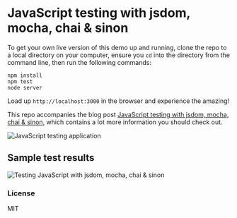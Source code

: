 # JavaScript testing with jsdom, mocha, chai & sinon

To get your own live version of this demo up and running, clone the repo to a local directory on 
your computer, ensure you `cd` into the directory from the command line, then run the following commands:

```
npm install
npm test
node server
```

Load up `http://localhost:3000` in the browser and experience the amazing!

This repo accompanies the blog post [JavaScript testing with jsdom, mocha, chai & sinon](http://www.codechewing.com/library/testing-javascript-jsdom-mocha-chai-sinon), which 
contains a lot more information you should check out.

![JavaScript testing application](misc/app-preview.jpg?raw=true "JavaScript testing application")

## Sample test results

![Testing JavaScript with jsdom, mocha, chai & sinon](misc/mocha-output.jpg?raw=true "Testing JavaScript with jsdom, mocha, chai & sinon")

### License
MIT
